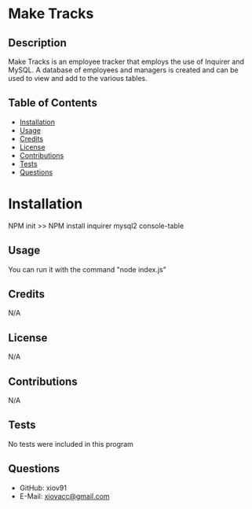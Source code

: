 # Make Tracks
 
  ## Description
  Make Tracks is an employee tracker that employs the use of Inquirer and MySQL. A database of employees and managers is created and can be used to view and add to the various tables.
  
  ## Table of Contents
  
  * [Installation](#installation)
  * [Usage](#usage)
  * [Credits](#credits)
  * [License](#license)
  * [Contributions](#contributions)
  * [Tests](#tests)
  * [Questions](#questions)
  
  # Installation
  NPM init >> NPM install inquirer mysql2 console-table
  
  ## Usage
  You can run it with the command "node index.js"
  
  ## Credits
  N/A
  
  ## License
  N/A
  
  ## Contributions
  N/A
  
  ## Tests
  No tests were included in this program
  
  ## Questions
  * GitHub: xiov91
  * E-Mail: xiovacc@gmail.com
  
  